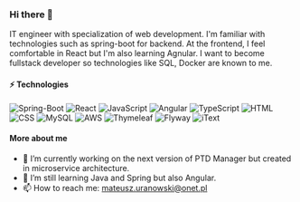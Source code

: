 ### Hi there 👋
IT engineer with specialization of web development. I'm familiar with technologies such as spring-boot for backend. At the frontend, I feel comfortable in React
but I'm also learning Agnular. I want to become fullstack developer so technologies like SQL, Docker are known to me. 

#### ⚡ Technologies <br />

![Spring-Boot][Spring-Boot]
![React][React]
![JavaScript][JavaScript]
![Angular][Angular]
![TypeScript][TypeScript]
![HTML][HTML]
![CSS][CSS]
![MySQL][MySQL]
![AWS][AWS]
![Thymeleaf][Thymeleaf]
![Flyway][Flyway]
![iText][iText]

#### More about me

- 🔭 I’m currently working on the next version of PTD Manager but created in microservice architecture.
- 🌱 I’m still learning Java and Spring but also Angular.
- 📫 How to reach me: mateusz.uranowski@onet.pl

[Spring-Boot]: https://img.shields.io/badge/Spring--Boot-black?logo=springboot&logoColor=6DB33F
[React]: https://img.shields.io/badge/React-black?logo=react
[Angular]: https://img.shields.io/badge/Angular-c3002f?logo=Angular
[HTML]: https://img.shields.io/badge/HTML-white?logo=html5
[CSS]: https://img.shields.io/badge/CSS-264ee4?logo=css3
[JavaScript]: https://img.shields.io/badge/JavaScript-black?logo=javascript
[TypeScript]: https://img.shields.io/badge/TypeScript-000?logo=TypeScript
[MySQL]: https://img.shields.io/badge/MySQL-3e4149?logo=mysql&logoColor=%234479A1
[AWS]: https://img.shields.io/badge/AWS-fe9900?logo=amazonaws
[Thymeleaf]: https://img.shields.io/badge/Thymeleaf-005F0F?logo=thymeleaf
[Flyway]: https://img.shields.io/badge/Flyway-CC0200?logo=flyway
[iText]: https://img.shields.io/badge/iText-084975
